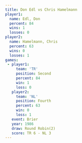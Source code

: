 ```yaml
---
title: Don Edl vs Chris Hamelmann
player1:                
  name: Edl, Don        
  percent: 84           
  wins: 1               
  losses: 0             
player2:                
  name: Hamelmann, Chris
  percent: 63           
  wins: 0               
  losses: 1             
games:
 - player1:          
     team: 'TR'      
     position: Second
     percent: 84     
     win: 1          
     loss: 0         
   player2:          
     team: 'NL'      
     position: Fourth
     percent: 63     
     win: 0          
     loss: 1         
   event: Brier        
   year: 1986          
   draw: Round Robin(2)
   score: TR 6 - NL 3  
---
```

